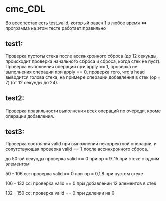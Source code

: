 # cmc_CDL
Во всех тестах есть test_valid, который равен 1 в любое время <=> программа на этом тесте работает правильно

## test1:

Проверка пустоты стека после ассинхронного сброса (до 12 секунды, происходит проверка начального сброса и сброса, когда стек не пуст). Проверка выполнения операции при apply == 1, 
проверка не выполнения операции при apply == 0, проверка того, что в head выводится голова стека,
на примере операции добавления в стек (op = 7) (от 12 секунды до 24).


## test2:

Проверка правильности выполнения всех операций по очереди, кроме операции добавления.


## test3:

Проверка состояния valid при выполнении некорректной операции, и сопутствующая проверка valid == 1 
после ассинхронного сброса.


до 50-ой секунды проверка valid == 0 при op = 9..15  при стеке с одним элементом 

50 - 106 cc: проверка valid == 0 при op = 0,1,8 при пустом стеке

106 - 132 сс: проверка valid == 0 при добавлении 12 элементов в стек

132 - 150 cc: проверка valid == 0 при делении на 0